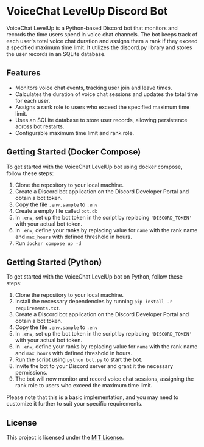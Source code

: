 # VoiceChat LevelUp Discord Bot

VoiceChat LevelUp is a Python-based Discord bot that monitors and records the time users spend in voice chat channels. The bot keeps track of each user's total voice chat duration and assigns them a rank if they exceed a specified maximum time limit. It utilizes the discord.py library and stores the user records in an SQLite database.

## Features

- Monitors voice chat events, tracking user join and leave times.
- Calculates the duration of voice chat sessions and updates the total time for each user.
- Assigns a rank role to users who exceed the specified maximum time limit.
- Uses an SQLite database to store user records, allowing persistence across bot restarts.
- Configurable maximum time limit and rank role.

## Getting Started (Docker Compose)

To get started with the VoiceChat LevelUp bot using docker compose, follow these steps:

1. Clone the repository to your local machine.
3. Create a Discord bot application on the Discord Developer Portal and obtain a bot token.
4. Copy the file `.env.sample` to `.env`
5. Create a empty file called `bot.db`
4. In `.env`, set up the bot token in the script by replacing `'DISCORD_TOKEN'` with your actual bot token.
5. In `.env`, define your ranks by replacing value for `name` with the rank name and `max_hours` with defined threshold in hours.
6. Run `docker compose up -d`
## Getting Started (Python)

To get started with the VoiceChat LevelUp bot on Python, follow these steps:

1. Clone the repository to your local machine.
2. Install the necessary dependencies by running `pip install -r requirements.txt`.
3. Create a Discord bot application on the Discord Developer Portal and obtain a bot token.
4. Copy the file `.env.sample` to `.env`
4. In `.env`, set up the bot token in the script by replacing `'DISCORD_TOKEN'` with your actual bot token.
5. In `.env`, define your ranks by replacing value for `name` with the rank name and `max_hours` with defined threshold in hours.
6. Run the script using `python bot.py` to start the bot.
7. Invite the bot to your Discord server and grant it the necessary permissions.
8. The bot will now monitor and record voice chat sessions, assigning the rank role to users who exceed the maximum time limit.

Please note that this is a basic implementation, and you may need to customize it further to suit your specific requirements.

## License

This project is licensed under the [MIT License](LICENSE).
